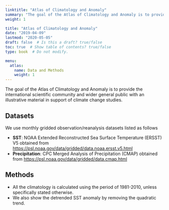 ```yaml
---
linktitle: "Atlas of Climatology and Anomaly"
summary: "The goal of the Atlas of Climatology and Anomaly is to provide the international scientific community and wider general public with an illustrative material in support of climate change studies."
weight: 1

title: "Atlas of Climatology and Anomaly"
date: "2019-04-09"
lastmod: "2020-05-05"
draft: false  # Is this a draft? true/false
toc: true  # Show table of contents? true/false
type: book  # Do not modify.

menu:
  atlas:
    name: Data and Methods
    weight: 1
---
```


The goal of the Atlas of Climatology and Anomaly is to provide the international scientific community and wider general public with an illustrative material in support of climate change studies.

## Datasets

We use monthly gridded observation/reanalysis datasets listed as follows

- **SST**: NOAA Extended Reconstructed Sea Surface Temperature (ERSST) V5 obtained from https://psl.noaa.gov/data/gridded/data.noaa.ersst.v5.html
- **Precipitation**: CPC Merged Analysis of Precipitation (CMAP) obtained from https://psl.noaa.gov/data/gridded/data.cmap.html


## Methods

- All the climatology is calculated using the period of 1981-2010, unless specifically stated otherwise.
- We also show the detrended SST anomaly by removing the quadratic trend.


